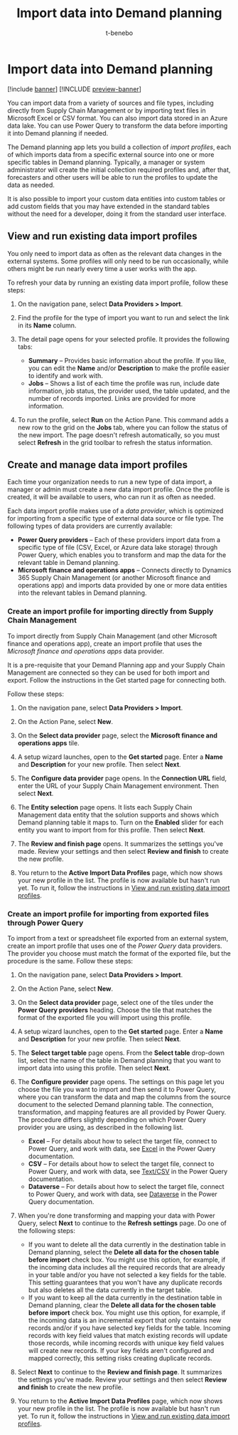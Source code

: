 ﻿---
title: Import data into Demand planning
description: You can import data from a variety of sources and file types, including directly from Supply Chain Management or by importing text files in Microsoft Excel or CSV format. You can also import data stored in an Azure data lake. You can use Power Query to transform the data before importing it into Demand planning if needed.
author: t-benebo
ms.author: benebotg
ms.reviewer: kamaybac
ms.search.form:
ms.topic: how-to
ms.date: 10/19/2023
audience: Application User
ms.search.region: Global
ms.custom: bap-template
---

# Import data into Demand planning

[!include [banner](../includes/banner.md)]
[!INCLUDE [preview-banner](../includes/preview-banner.md)]

You can import data from a variety of sources and file types, including directly from Supply Chain Management or by importing text files in Microsoft Excel or CSV format. You can also import data stored in an Azure data lake. You can use Power Query to transform the data before importing it into Demand planning if needed.

The Demand planning app lets you build a collection of *import profiles*, each of which imports data from a specific external source into one or more specific tables in Demand planning. Typically, a manager or system administrator will create the initial collection required profiles and, after that, forecasters and other users will be able to run the profiles to update the data as needed.

It is also possible to import your custom data entities into custom tables or add custom fields that you may have extended in the standard tables without the need for a developer, doing it from the standard user interface.

## <a name="existing-import-profiles"></a>View and run existing data import profiles

You only need to import data as often as the relevant data changes in the external systems. Some profiles will only need to be run occasionally, while others might be run nearly every time a user works with the app.

To refresh your data by running an existing data import profile, follow these steps:

1. On the navigation pane, select **Data Providers \> Import**.

1. Find the profile for the type of import you want to run and select the link in its **Name** column.

1. The detail page opens for your selected profile. It provides the following tabs:

    - **Summary** – Provides basic information about the profile. If you like, you can edit the **Name** and/or **Description** to make the profile easier to identify and work with.
    - **Jobs** – Shows a list of each time the profile was run, include date information, job status, the provider used, the table updated, and the number of records imported. Links are provided for more information.

1. To run the profile, select **Run** on the Action Pane. This command adds a new row to the grid on the **Jobs** tab, where you can follow the status of the new import. The page doesn't refresh automatically, so you must select **Refresh** in the grid toolbar to refresh the status information.

## Create and manage data import profiles

Each time your organization needs to run a new type of data import, a manager or admin must create a new data import profile. Once the profile is created, it will be available to users, who can run it as often as needed.

Each data import profile makes use of a *data provider*, which is optimized for importing from a specific type of external data source or file type. The following types of data providers are currently available:

- **Power Query providers** – Each of these providers import data from a specific type of file (CSV, Excel, or Azure data lake storage) through Power Query, which enables you to transform and map the data for the relevant table in Demand planning.
- **Microsoft finance and operations apps** – Connects directly to Dynamics 365 Supply Chain Management (or another Microsoft finance and operations app) and imports data provided by one or more data entities into the relevant tables in Demand planning.

### Create an import profile for importing directly from Supply Chain Management

To import directly from Supply Chain Management (and other Microsoft finance and operations app), create an import profile that uses the *Microsoft finance and operations apps* data provider.

It is a pre-requisite that your Demand Planning app and your Supply Chain Management are connected so they can be used for both import and export. Follow the instructions in the Get started page for connecting both.

Follow these steps:

1. On the navigation pane, select **Data Providers \> Import**.

1. On the Action Pane, select **New**.

1. On the **Select data provider** page, select the **Microsoft finance and operations apps** tile.

1. A setup wizard launches, open to the **Get started** page. Enter a **Name** and **Description** for your new profile. Then select **Next**.

1. The **Configure data provider** page opens. In the **Connection URL** field, enter the URL of your Supply Chain Management environment. Then select **Next**.

1. The **Entity selection** page opens. It lists each Supply Chain Management data entity that the solution supports and shows which Demand planning table it maps to. Turn on the **Enabled** slider for each entity you want to import from for this profile. Then select **Next**.

1. The **Review and finish page** opens. It summarizes the settings you've made. Review your settings and then select **Review and finish** to create the new profile.

1. You return to the **Active Import Data Profiles** page, which now shows your new profile in the list. The profile is now available but hasn't run yet. To run it, follow the instructions in [View and run existing data import profiles](#existing-import-profiles).

### Create an import profile for importing from exported files through Power Query

To import from a text or spreadsheet file exported from an external system, create an import profile that uses one of the *Power Query* data providers. The provider you choose must match the format of the exported file, but the procedure is the same. Follow these steps:

1. On the navigation pane, select **Data Providers \> Import**.

1. On the Action Pane, select **New**.

1. On the **Select data provider** page, select one of the tiles under the **Power Query providers** heading. Choose the tile that matches the format of the exported file you will import using this profile.

1. A setup wizard launches, open to the **Get started** page. Enter a **Name** and **Description** for your new profile. Then select **Next**.

1. The **Select target table** page opens. From the **Select table** drop-down list, select the name of the table in Demand planning that you want to import data into using this profile. Then select **Next**.

1. The **Configure provider** page opens. The settings on this page let you choose the file you want to import and then send it to Power Query, where you can transform the data and map the columns from the source document to the selected Demand planning table. The connection, transformation, and mapping features are all provided by Power Query. The procedure differs slightly depending on which Power Query provider you are using, as described in the following list.
    - **Excel** – For details about how to select the target file, connect to Power Query, and work with data, see [Excel](/power-query/connectors/excel) in the Power Query documentation.
    - **CSV** – For details about how to select the target file, connect to Power Query, and work with data, see [Text/CSV](/power-query/connectors/text-csv) in the Power Query documentation.
    - **Dataverse** – For details about how to select the target file, connect to Power Query, and work with data, see [Dataverse](/power-query/connectors/dataverse) in the Power Query documentation.

1. When you're done transforming and mapping your data with Power Query, select **Next** to continue to the **Refresh settings** page. Do one of the following steps:
    - If you want to delete all the data currently in the destination table in Demand planning, select the **Delete all data for the chosen table before import** check box. You might use this option, for example, if the incoming data includes all the required records that are already in your table and/or you have not selected a key fields for the table. This setting guarantees that you won't have any duplicate records but also deletes all the data currently in the target table.
    - If you want to keep all the data currently in the destination table in Demand planning, clear the **Delete all data for the chosen table before import** check box. You might use this option, for example, if the incoming data is an incremental export that only contains new records and/or if you have selected key fields for the table. Incoming records with key field values that match existing records will update those records, while incoming records with unique key field values will create new records. If your key fields aren't configured and mapped correctly, this setting risks creating duplicate records.

1. Select **Next** to continue to the **Review and finish page**. It summarizes the settings you've made. Review your settings and then select **Review and finish** to create the new profile.

1. You return to the **Active Import Data Profiles** page, which now shows your new profile in the list. The profile is now available but hasn't run yet. To run it, follow the instructions in [View and run existing data import profiles](#existing-import-profiles).
